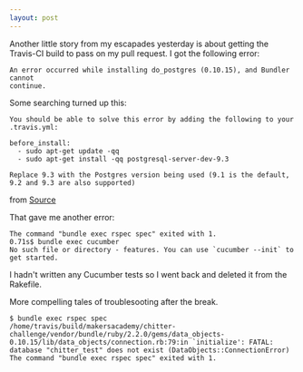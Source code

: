 ```yaml
---
layout: post
---
```

Another little story from my escapades yesterday is about getting the Travis-CI build to pass on my pull request.  I got the following error:  
```
An error occurred while installing do_postgres (0.10.15), and Bundler cannot
continue.
```  
Some searching turned up this:  
```
You should be able to solve this error by adding the following to your 
.travis.yml: 

before_install: 
  - sudo apt-get update -qq 
  - sudo apt-get install -qq postgresql-server-dev-9.3 

Replace 9.3 with the Postgres version being used (9.1 is the default, 
9.2 and 9.3 are also supported) 
```  
from [Source](https://groups.google.com/forum/#!topic/travis-ci/TJcCVfTR-eQ)  

That gave me another error:  
```
The command "bundle exec rspec spec" exited with 1.
0.71s$ bundle exec cucumber
No such file or directory - features. You can use `cucumber --init` to get started.
```  
I hadn't written any Cucumber tests so I went back and deleted it from the Rakefile.  

More compelling tales of troublesooting after the break.

<!--more-->

```
$ bundle exec rspec spec
/home/travis/build/makersacademy/chitter-challenge/vendor/bundle/ruby/2.2.0/gems/data_objects-0.10.15/lib/data_objects/connection.rb:79:in `initialize': FATAL:  database "chitter_test" does not exist (DataObjects::ConnectionError)
The command "bundle exec rspec spec" exited with 1.
```  
